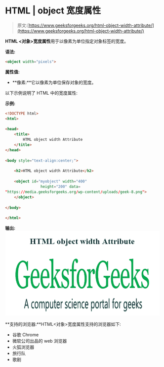 # HTML | object 宽度属性

> 原文:[https://www.geeksforgeeks.org/html-object-width-attribute/](https://www.geeksforgeeks.org/html-object-width-attribute/)

**HTML <对象>宽度属性**用于以像素为单位指定对象标签的宽度。

**语法:**

```html
<object width="pixels">
```

**属性值:**

*   **像素:**它以像素为单位保存对象的宽度。

以下示例说明了 HTML 中的<object>宽度属性:</object>

**示例:**

```html
<!DOCTYPE html> 
<html> 

<head>
    <title>
        HTML object width Attribute
    </title>
</head>

<body style="text-align:center;"> 

    <h2>HTML object width Attribute</h2>

    <object id="myobject" width="400"
                height="200" data= 
"https://media.geeksforgeeks.org/wp-content/uploads/geek-8.png"> 
    </object> 

</body> 

</html>                    
```

**输出:**
![](img/987ef42cf5fe0b190f5abeb40c9f88b6.png)

**支持的浏览器:**HTML<对象>宽度属性支持的浏览器如下:

*   谷歌 Chrome
*   微软公司出品的 web 浏览器
*   火狐浏览器
*   旅行队
*   歌剧